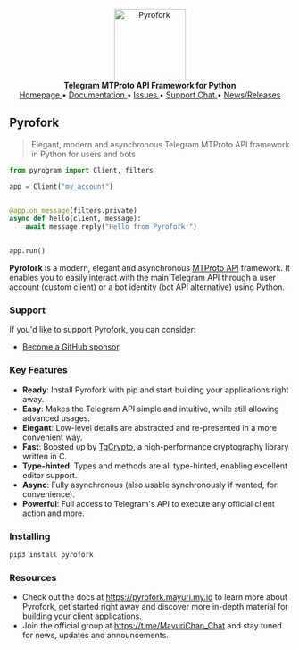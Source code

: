 <p align="center">
    <a href="https://github.com/Mayuri-Chan/pyrofok">
        <img src="https://docs.pyrogram.org/_static/pyrogram.png" alt="Pyrofork" width="128">
    </a>
    <br>
    <b>Telegram MTProto API Framework for Python</b>
    <br>
    <a href="https://github.com/Mayuri-Chan">
        Homepage
    </a>
    •
    <a href="https://pyrofork.mayuri.my.id">
        Documentation
    </a>
    •
    <a href="https://github.com/Mayuri-Chan/pyrofork/issues">
        Issues
    </a>
    •
    <a href="https://t.me/MayuriChan_Chat">
        Support Chat
    </a>
    •
    <a href="https://t.me/Pyrofork_CH">
        News/Releases
    </a>
</p>

## Pyrofork

> Elegant, modern and asynchronous Telegram MTProto API framework in Python for users and bots

``` python
from pyrogram import Client, filters

app = Client("my_account")


@app.on_message(filters.private)
async def hello(client, message):
    await message.reply("Hello from Pyrofork!")


app.run()
```

**Pyrofork** is a modern, elegant and asynchronous [MTProto API](https://pyrofork.mayuri.my.id/main/topics/mtproto-vs-botapi)
framework. It enables you to easily interact with the main Telegram API through a user account (custom client) or a bot
identity (bot API alternative) using Python.

### Support

If you'd like to support Pyrofork, you can consider:

- [Become a GitHub sponsor](https://github.com/sponsors/Mayuri-Chan).

### Key Features

- **Ready**: Install Pyrofork with pip and start building your applications right away.
- **Easy**: Makes the Telegram API simple and intuitive, while still allowing advanced usages.
- **Elegant**: Low-level details are abstracted and re-presented in a more convenient way.
- **Fast**: Boosted up by [TgCrypto](https://github.com/pyrogram/tgcrypto), a high-performance cryptography library written in C.  
- **Type-hinted**: Types and methods are all type-hinted, enabling excellent editor support.
- **Async**: Fully asynchronous (also usable synchronously if wanted, for convenience).
- **Powerful**: Full access to Telegram's API to execute any official client action and more.

### Installing

``` bash
pip3 install pyrofork
```

### Resources

- Check out the docs at https://pyrofork.mayuri.my.id to learn more about Pyrofork, get started right
away and discover more in-depth material for building your client applications.
- Join the official group at https://t.me/MayuriChan_Chat and stay tuned for news, updates and announcements.
